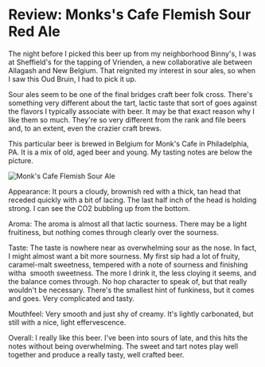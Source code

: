 Review: Monks's Cafe Flemish Sour Red Ale
=========================================

The night before I picked this beer up from my neighborhood Binny's, I was at Sheffield's for the tapping of Vrienden, a new collaborative ale between Allagash and New Belgium. That reignited my interest in sour ales, so when I saw this Oud Bruin, I had to pick it up.

Sour ales seem to be one of the final bridges craft beer folk cross. There's something very different about the tart, lactic taste that sort of goes against the flavors I typically associate with beer. It may be that exact reason why I like them so much. They're so very different from the rank and file beers and, to an extent, even the crazier craft brews.

This particular beer is brewed in Belgium for Monk's Cafe in Philadelphia, PA. It is a mix of old, aged beer and young. My tasting notes are below the picture.

![Monk's Cafe Flemish Sour Ale](http://www.yeastboundanddown.com/wp-content/uploads/2011/01/IMG_20110121_205512-300x224.jpg "Monk's Cafe Flemish Sour Ale")

Appearance: It pours a cloudy, brownish red with a thick, tan head that receded quickly with a bit of lacing. The last half inch of the head is holding strong. I can see the CO2 bubbling up from the bottom.

Aroma: The aroma is almost all that lactic sourness. There may be a light fruitiness, but nothing comes through clearly over the sourness.

Taste: The taste is nowhere near as overwhelming sour as the nose. In fact, I might almost want a bit more sourness. My first sip had a lot of fruity, caramel-malt sweetness, tempered with a note of sourness and finishing witha  smooth sweetness. The more I drink it, the less cloying it seems, and the balance comes through. No hop character to speak of, but that really wouldn't be necessary. There's the smallest hint of funkiness, but it comes and goes. Very complicated and tasty.

Mouthfeel: Very smooth and just shy of creamy. It's lightly carbonated, but still with a nice, light effervescence.

Overall: I really like this beer. I've been into sours of late, and this hits the notes without being overwhelming. The sweet and tart notes play well together and produce a really tasty, well crafted beer.